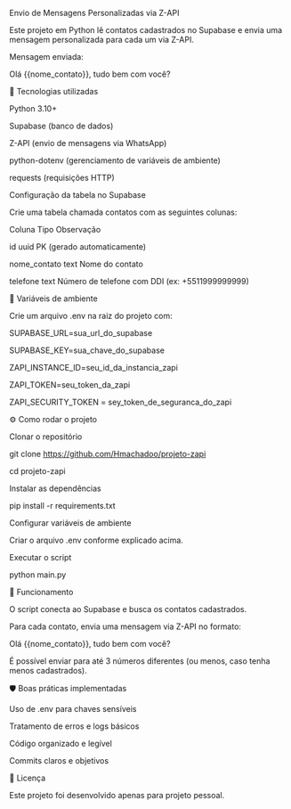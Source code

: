 Envio de Mensagens Personalizadas via Z-API

Este projeto em Python lê contatos cadastrados no Supabase e envia uma mensagem personalizada para cada um via Z-API.

Mensagem enviada:

Olá {{nome_contato}}, tudo bem com você?

🚀 Tecnologias utilizadas

Python 3.10+

Supabase (banco de dados)

Z-API (envio de mensagens via WhatsApp)

python-dotenv (gerenciamento de variáveis de ambiente)

requests (requisições HTTP)

Configuração da tabela no Supabase

Crie uma tabela chamada contatos com as seguintes colunas:

Coluna	Tipo	Observação

id	uuid	PK (gerado automaticamente)

nome_contato	text	Nome do contato

telefone	text	Número de telefone com DDI (ex: +5511999999999)

🔑 Variáveis de ambiente

Crie um arquivo .env na raiz do projeto com:

SUPABASE_URL=sua_url_do_supabase

SUPABASE_KEY=sua_chave_do_supabase

ZAPI_INSTANCE_ID=seu_id_da_instancia_zapi

ZAPI_TOKEN=seu_token_da_zapi

ZAPI_SECURITY_TOKEN = sey_token_de_seguranca_do_zapi

⚙️ Como rodar o projeto

Clonar o repositório

git clone https://github.com/Hmachadoo/projeto-zapi

cd projeto-zapi

Instalar as dependências

pip install -r requirements.txt

Configurar variáveis de ambiente

Criar o arquivo .env conforme explicado acima.

Executar o script

python main.py

📌 Funcionamento

O script conecta ao Supabase e busca os contatos cadastrados.

Para cada contato, envia uma mensagem via Z-API no formato:

Olá {{nome_contato}}, tudo bem com você?


É possível enviar para até 3 números diferentes (ou menos, caso tenha menos cadastrados).

🛡️ Boas práticas implementadas

Uso de .env para chaves sensíveis

Tratamento de erros e logs básicos

Código organizado e legível

Commits claros e objetivos

📄 Licença

Este projeto foi desenvolvido apenas para projeto pessoal.